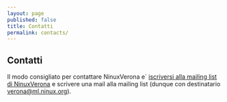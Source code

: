 ```yaml
---
layout: page
published: false
title: Contatti
permalink: contacts/
---
```


## Contatti

Il modo consigliato per contattare NinuxVerona e` [iscriversi alla mailing list di NinuxVerona](http://ml.ninux.org/mailman/listinfo/verona) e scrivere una mail alla mailing list (dunque con destinatario verona@ml.ninux.org).